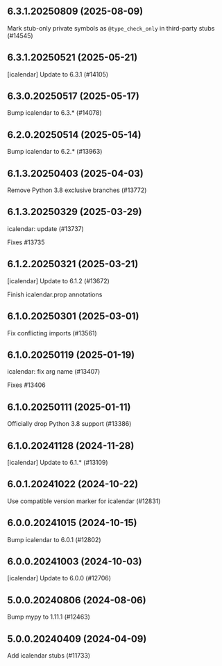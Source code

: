 ## 6.3.1.20250809 (2025-08-09)

Mark stub-only private symbols as `@type_check_only` in third-party stubs (#14545)

## 6.3.1.20250521 (2025-05-21)

[icalendar] Update to 6.3.1 (#14105)

## 6.3.0.20250517 (2025-05-17)

Bump icalendar to 6.3.* (#14078)

## 6.2.0.20250514 (2025-05-14)

Bump icalendar to 6.2.* (#13963)

## 6.1.3.20250403 (2025-04-03)

Remove Python 3.8 exclusive branches (#13772)

## 6.1.3.20250329 (2025-03-29)

icalendar: update (#13737)

Fixes #13735

## 6.1.2.20250321 (2025-03-21)

[icalendar] Update to 6.1.2 (#13672)

Finish icalendar.prop annotations

## 6.1.0.20250301 (2025-03-01)

Fix conflicting imports (#13561)

## 6.1.0.20250119 (2025-01-19)

icalendar: fix arg name (#13407)

Fixes #13406

## 6.1.0.20250111 (2025-01-11)

Officially drop Python 3.8 support (#13386)

## 6.1.0.20241128 (2024-11-28)

[icalendar] Update to 6.1.* (#13109)

## 6.0.1.20241022 (2024-10-22)

Use compatible version marker for icalendar (#12831)

## 6.0.0.20241015 (2024-10-15)

Bump icalendar to 6.0.1 (#12802)

## 6.0.0.20241003 (2024-10-03)

[icalendar] Update to 6.0.0 (#12706)

## 5.0.0.20240806 (2024-08-06)

Bump mypy to 1.11.1 (#12463)

## 5.0.0.20240409 (2024-04-09)

Add icalendar stubs (#11733)

